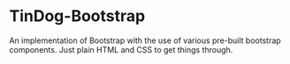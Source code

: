 # TinDog-Bootstrap
An implementation of Bootstrap with the use of various pre-built bootstrap components.
Just plain HTML and CSS to get things through.
